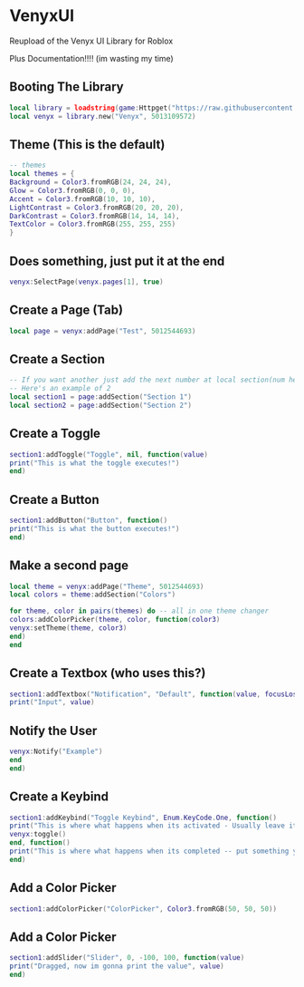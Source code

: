 # VenyxUI
Reupload of the Venyx UI Library for Roblox

Plus Documentation!!!! (im wasting my time)

## Booting The Library
```lua
local library = loadstring(game:Httpget("https://raw.githubusercontent.com/Stratxgy/VenyxUI/refs/heads/main/Venyx.lua"))()
local venyx = library.new("Venyx", 5013109572)
```
## Theme (This is the default)
```lua
-- themes
local themes = {
Background = Color3.fromRGB(24, 24, 24),
Glow = Color3.fromRGB(0, 0, 0),
Accent = Color3.fromRGB(10, 10, 10),
LightContrast = Color3.fromRGB(20, 20, 20),
DarkContrast = Color3.fromRGB(14, 14, 14),  
TextColor = Color3.fromRGB(255, 255, 255)
}
```

## Does something, just put it at the end
```lua
venyx:SelectPage(venyx.pages[1], true)
```

## Create a Page (Tab)
```lua
local page = venyx:addPage("Test", 5012544693)
```

## Create a Section
```lua
-- If you want another just add the next number at local section(num here)
-- Here's an example of 2
local section1 = page:addSection("Section 1")
local section2 = page:addSection("Section 2")
```

## Create a Toggle 
```lua
section1:addToggle("Toggle", nil, function(value)
print("This is what the toggle executes!")
end)
```

## Create a Button 
```lua
section1:addButton("Button", function()
print("This is what the button executes!")
end)
```

## Make a second page
```lua
local theme = venyx:addPage("Theme", 5012544693)
local colors = theme:addSection("Colors")

for theme, color in pairs(themes) do -- all in one theme changer
colors:addColorPicker(theme, color, function(color3)
venyx:setTheme(theme, color3)
end)
end
```

## Create a Textbox (who uses this?)
```lua
section1:addTextbox("Notification", "Default", function(value, focusLost)
print("Input", value)
```

## Notify the User
```lua
venyx:Notify("Example")
end
end)
```

## Create a Keybind
```lua
section1:addKeybind("Toggle Keybind", Enum.KeyCode.One, function()
print("This is where what happens when its activated - Usually leave it with print keybind activated")
venyx:toggle()
end, function()
print("This is where what happens when its completed -- put something you want to change the keybind of")
end)
```

## Add a Color Picker
```lua
section1:addColorPicker("ColorPicker", Color3.fromRGB(50, 50, 50))
```

## Add a Color Picker
```lua
section1:addSlider("Slider", 0, -100, 100, function(value)
print("Dragged, now im gonna print the value", value)
end)
```
